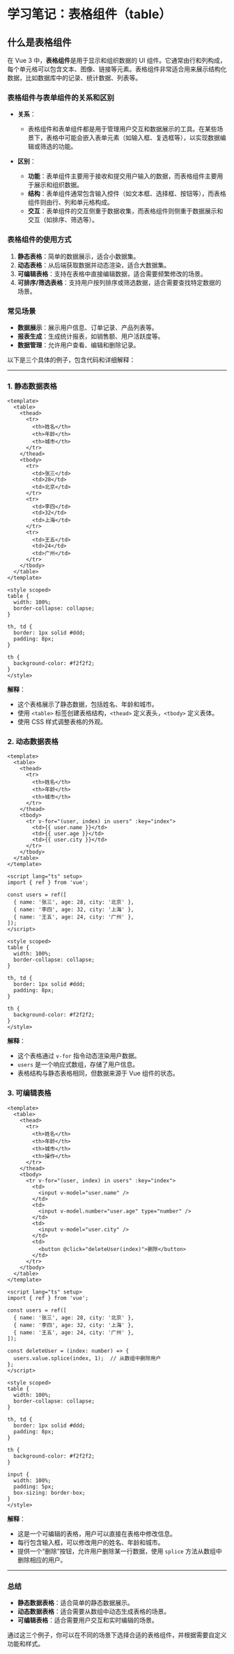 # 学习笔记：表格组件（table）

## 什么是表格组件

在 Vue 3 中，**表格组件**是用于显示和组织数据的 UI 组件。它通常由行和列构成，每个单元格可以包含文本、图像、链接等元素。表格组件非常适合用来展示结构化数据，比如数据库中的记录、统计数据、列表等。

### 表格组件与表单组件的关系和区别

- **关系**：

  - 表格组件和表单组件都是用于管理用户交互和数据展示的工具。在某些场景下，表格中可能会嵌入表单元素（如输入框、复选框等），以实现数据编辑或筛选的功能。

- **区别**：
  - **功能**：表单组件主要用于接收和提交用户输入的数据，而表格组件主要用于展示和组织数据。
  - **结构**：表单组件通常包含输入控件（如文本框、选择框、按钮等），而表格组件则由行、列和单元格构成。
  - **交互**：表单组件的交互侧重于数据收集，而表格组件则侧重于数据展示和交互（如排序、筛选等）。

### 表格组件的使用方式

1. **静态表格**：简单的数据展示，适合小数据集。
2. **动态表格**：从后端获取数据并动态渲染，适合大数据集。
3. **可编辑表格**：支持在表格中直接编辑数据，适合需要频繁修改的场景。
4. **可排序/筛选表格**：支持用户按列排序或筛选数据，适合需要查找特定数据的场景。

### 常见场景

- **数据展示**：展示用户信息、订单记录、产品列表等。
- **报表生成**：生成统计报表，如销售额、用户活跃度等。
- **数据管理**：允许用户查看、编辑和删除记录。

以下是三个具体的例子，包含代码和详细解释：

---

### 1. 静态数据表格

```
<template>
  <table>
    <thead>
      <tr>
        <th>姓名</th>
        <th>年龄</th>
        <th>城市</th>
      </tr>
    </thead>
    <tbody>
      <tr>
        <td>张三</td>
        <td>28</td>
        <td>北京</td>
      </tr>
      <tr>
        <td>李四</td>
        <td>32</td>
        <td>上海</td>
      </tr>
      <tr>
        <td>王五</td>
        <td>24</td>
        <td>广州</td>
      </tr>
    </tbody>
  </table>
</template>

<style scoped>
table {
  width: 100%;
  border-collapse: collapse;
}

th, td {
  border: 1px solid #ddd;
  padding: 8px;
}

th {
  background-color: #f2f2f2;
}
</style>
```

**解释**：

- 这个表格展示了静态数据，包括姓名、年龄和城市。
- 使用 `<table>` 标签创建表格结构，`<thead>` 定义表头，`<tbody>` 定义表体。
- 使用 CSS 样式调整表格的外观。

### 2. 动态数据表格

```
<template>
  <table>
    <thead>
      <tr>
        <th>姓名</th>
        <th>年龄</th>
        <th>城市</th>
      </tr>
    </thead>
    <tbody>
      <tr v-for="(user, index) in users" :key="index">
        <td>{{ user.name }}</td>
        <td>{{ user.age }}</td>
        <td>{{ user.city }}</td>
      </tr>
    </tbody>
  </table>
</template>

<script lang="ts" setup>
import { ref } from 'vue';

const users = ref([
  { name: '张三', age: 28, city: '北京' },
  { name: '李四', age: 32, city: '上海' },
  { name: '王五', age: 24, city: '广州' },
]);
</script>

<style scoped>
table {
  width: 100%;
  border-collapse: collapse;
}

th, td {
  border: 1px solid #ddd;
  padding: 8px;
}

th {
  background-color: #f2f2f2;
}
</style>
```

**解释**：

- 这个表格通过 `v-for` 指令动态渲染用户数据。
- `users` 是一个响应式数组，存储了用户信息。
- 表格结构与静态表格相同，但数据来源于 Vue 组件的状态。

### 3. 可编辑表格

```
<template>
  <table>
    <thead>
      <tr>
        <th>姓名</th>
        <th>年龄</th>
        <th>城市</th>
        <th>操作</th>
      </tr>
    </thead>
    <tbody>
      <tr v-for="(user, index) in users" :key="index">
        <td>
          <input v-model="user.name" />
        </td>
        <td>
          <input v-model.number="user.age" type="number" />
        </td>
        <td>
          <input v-model="user.city" />
        </td>
        <td>
          <button @click="deleteUser(index)">删除</button>
        </td>
      </tr>
    </tbody>
  </table>
</template>

<script lang="ts" setup>
import { ref } from 'vue';

const users = ref([
  { name: '张三', age: 28, city: '北京' },
  { name: '李四', age: 32, city: '上海' },
  { name: '王五', age: 24, city: '广州' },
]);

const deleteUser = (index: number) => {
  users.value.splice(index, 1);  // 从数组中删除用户
};
</script>

<style scoped>
table {
  width: 100%;
  border-collapse: collapse;
}

th, td {
  border: 1px solid #ddd;
  padding: 8px;
}

th {
  background-color: #f2f2f2;
}

input {
  width: 100%;
  padding: 5px;
  box-sizing: border-box;
}
</style>
```

**解释**：

- 这是一个可编辑的表格，用户可以直接在表格中修改信息。
- 每行包含输入框，可以修改用户的姓名、年龄和城市。
- 提供一个“删除”按钮，允许用户删除某一行数据，使用 `splice` 方法从数组中删除相应的用户。

---

### 总结

- **静态数据表格**：适合简单的静态数据展示。
- **动态数据表格**：适合需要从数组中动态生成表格的场景。
- **可编辑表格**：适合需要用户交互和实时编辑的场景。

通过这三个例子，你可以在不同的场景下选择合适的表格组件，并根据需要自定义功能和样式。
